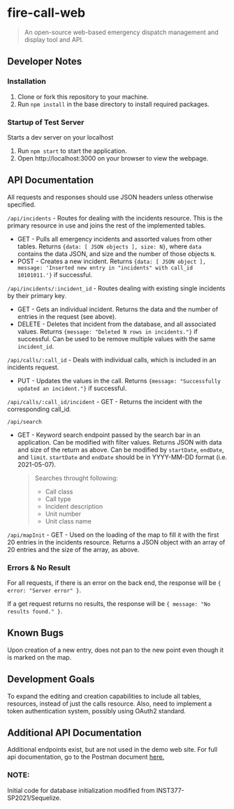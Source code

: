 # fire-call-web 
>An open-source web-based emergency dispatch management and display tool and API.

## Developer Notes
### Installation
1. Clone or fork this repository to your machine.
2. Run `npm install` in the base directory to install required packages.


### Startup of Test Server
Starts a dev server on your localhost
1. Run `npm start` to start the application.
2. Open http://localhost:3000 on your browser to view the webpage.

## API Documentation
All requests and responses should use JSON headers unless otherwise specified.

`/api/incidents` - Routes for dealing with the incidents resource. This is the primary resource in use and joins the rest of the implemented tables.
- GET - Pulls all emergency incidents and assorted values from other tables. Returns `{data: [ JSON objects ], size: N}`, where `data` contains the data JSON, and size and the number of those objects `N`.
- POST - Creates a new incident. Returns `{data: [ JSON object ], message: 'Inserted new entry in "incidents" with call_id 10101011.'}` if successful.

`/api/incidents/:incident_id` - Routes dealing with existing single incidents by their primary key.
- GET - Gets an individual incident. Returns the data and the number of entries in the request (see above). 
- DELETE - Deletes that incident from the database, and all associated values. Returns `{message: "Deleted N rows in incidents."}` if successful. Can be used to be remove multiple values with the same `incident_id`.

`/api/calls/:call_id` - Deals with individual calls, which is included in an incidents request.
- PUT - Updates the values in the call. Returns `{message: "Successfully updated an incident."}` if successful.

`/api/calls/:call_id/incident` - GET - Returns the incident with the corresponding call_id.

`/api/search` 
- GET - Keyword search endpoint passed by the search bar in an application. Can be modified with filter values. Returns JSON with data and size of the return as above. Can be modified by `startDate`, `endDate`, and `limit`. `startDate` and `endDate` should be in YYYY-MM-DD format (i.e. 2021-05-07). 
    >Searches throught following:
    >- Call class
    >- Call type
    >- Incident description
    >- Unit number
    >- Unit class name

`/api/mapInit` - GET - Used on the loading of the map to fill it with the first 20 entries in the incidents resource. Returns a JSON object with an array of 20 entries and the size of the array, as above.


### Errors & No Result
For all requests, if there is an error on the back end, the response will be 
`{ error: "Server error" }`.

If a get request returns no results, the response will be `{ message: "No results found." }`.

## Known Bugs
Upon creation of a new entry, does not pan to the new point even though it is marked on the map.

## Development Goals
To expand the editing and creation capabilities to include all tables, resources, instead of just the calls resource. Also, need to implement a token authentication system, possibly using OAuth2 standard.

## Additional API Documentation
Additional endpoints exist, but are not used in the demo web site. For full api documentation, go to the Postman document [here.](https://documenter.getpostman.com/view/13807059/TzRNEUyb)

### NOTE: 
Initial code for database initialization modified from INST377-SP2021/Sequelize.
